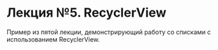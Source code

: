 # Лекция №5. RecyclerView
Пример из пятой лекции, демонстрирующий работу со списками с использованием RecyclerView.
